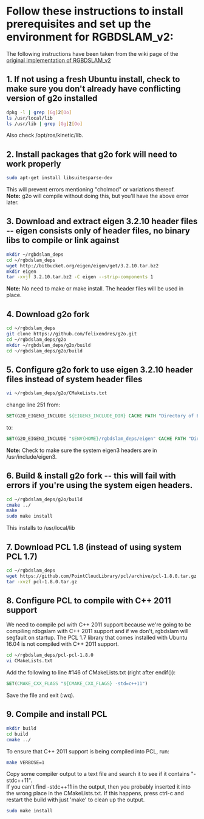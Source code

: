 # Follow these instructions to install prerequisites and set up the environment for RGBDSLAM_v2:

The following instructions have been taken from the wiki page of the [original implementation of RGBDSLAM_v2](https://github.com/felixendres/rgbdslam_v2/wiki/Instructions-for-Compiling-Rgbdslam-(V2)-on-a-Fresh-Ubuntu-16.04-Install-(Ros-Kinetic)-in-Virtualbox)

## 1. If not using a fresh Ubuntu install, check to make sure you don't already have conflicting version of g2o installed

```bash
dpkg -l | grep [Gg]2[Oo]
ls /usr/local/lib
ls /usr/lib | grep [Gg]2[Oo]
```
Also check /opt/ros/kinetic/lib.

## 2. Install packages that g2o fork will need to work properly

```bash
sudo apt-get install libsuitesparse-dev
```
This will prevent errors mentioning "cholmod" or variations thereof. <br />
**Note:** g2o will compile without doing this, but you'll have the above error later.

## 3. Download and extract eigen 3.2.10 header files -- eigen consists only of header files, no binary libs to compile or link against

```bash
mkdir ~/rgbdslam_deps
cd ~/rgbdslam_deps
wget http://bitbucket.org/eigen/eigen/get/3.2.10.tar.bz2
mkdir eigen
tar -xvjf 3.2.10.tar.bz2 -C eigen --strip-components 1
```
**Note:** No need to make or make install. The header files will be used in place.

## 4. Download g2o fork

```bash
cd ~/rgbdslam_deps
git clone https://github.com/felixendres/g2o.git
cd ~/rgbdslam_deps/g2o
mkdir ~/rgbdslam_deps/g2o/build
cd ~/rgbdslam_deps/g2o/build
```

## 5. Configure g2o fork to use eigen 3.2.10 header files instead of system header files

```bash
vi ~/rgbdslam_deps/g2o/CMakeLists.txt
```
change line 251 from:
```cmake
SET(G2O_EIGEN3_INCLUDE ${EIGEN3_INCLUDE_DIR} CACHE PATH "Directory of Eigen3")
```
to:
```cmake
SET(G2O_EIGEN3_INCLUDE "$ENV{HOME}/rgbdslam_deps/eigen" CACHE PATH "Directory of Eigen3")
```
**Note:** Check to make sure the system eigen3 headers are in /usr/include/eigen3.

## 6. Build & install g2o fork -- this will fail with errors if you're using the system eigen headers.

```bash
cd ~/rgbdslam_deps/g2o/build
cmake ../
make
sudo make install
```
This installs to  /usr/local/lib

## 7. Download PCL 1.8 (instead of using system PCL 1.7)

```bash
cd ~/rgbdslam_deps
wget https://github.com/PointCloudLibrary/pcl/archive/pcl-1.8.0.tar.gz
tar -xvzf pcl-1.8.0.tar.gz
```
## 8. Configure PCL to compile with C++ 2011 support

We need to compile pcl with C++ 2011 support because we're going to be compiling rdbgslam with C++ 2011 support and if we don't, rgbdslam will segfault on startup. 
The PCL 1.7 library that comes installed with Ubuntu 16.04 is not compiled with C++ 2011 support.
```bash
cd ~/rgbdslam_deps/pcl-pcl-1.8.0
vi CMakeLists.txt
```
Add the following to line #146 of CMakeLists.txt (right after endif()):
```cmake
SET(CMAKE_CXX_FLAGS "${CMAKE_CXX_FLAGS} -std=c++11")
```
Save the file and exit (:wq).

## 9. Compile and install PCL

```bash
mkdir build
cd build
cmake ../
```
To ensure that C++ 2011 support is being compiled into PCL, run:
```bash
make VERBOSE=1
```
Copy some compiler output to a text file and search it to see if it contains "-stdc++11".
<br/>
If you can't find -stdc++11 in the output, then you probably inserted it into the wrong place in the CMakeLists.txt. 
If this happens, press ctrl-c and restart the build with just 'make' to clean up the output.
```bash
sudo make install
```
